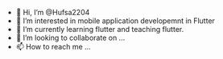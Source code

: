 - 👋 Hi, I’m @Hufsa2204
- 👀 I’m interested in mobile application developemnt in Flutter
- 🌱 I’m currently learning flutter and teaching flutter.
- 💞️ I’m looking to collaborate on ...
- 📫 How to reach me ...

<!---
Hufsa2204/Hufsa2204 is a ✨ special ✨ repository because its `README.md` (this file) appears on your GitHub profile.
You can click the Preview link to take a look at your changes.
--->
